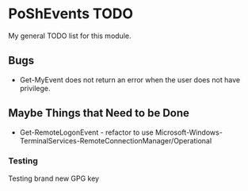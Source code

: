 # PoShEvents TODO

My general TODO list for this module.

## Bugs

* Get-MyEvent does not return an error when the user does not have privilege.

## Maybe Things that Need to be Done

* Get-RemoteLogonEvent - refactor to use Microsoft-Windows-TerminalServices-RemoteConnectionManager/Operational

### Testing

Testing brand new GPG key